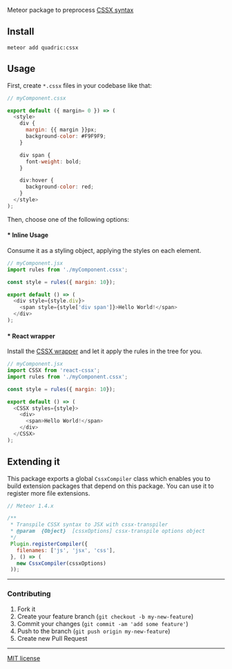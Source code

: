 Meteor package to preprocess [CSSX syntax](https://github.com/krasimir/cssx)

## Install
```
meteor add quadric:cssx
```

## Usage

First, create `*.cssx` files in your codebase like that:

```js
// myComponent.cssx

export default ({ margin= 0 }) => (
  <style>
    div {
      margin: {{ margin }}px;
      background-color: #F9F9F9;
    }

    div span {
      font-weight: bold;
    }

    div:hover {
      background-color: red;
    }
  </style>
);
```

Then, choose one of the following options:

#### * Inline Usage

Consume it as a styling object, applying the styles on each element.
```js
// myComponent.jsx
import rules from './myComponent.cssx';

const style = rules({ margin: 10});

export default () => (
  <div style={style.div}>
    <span style={style['div span']}>Hello World!</span>
  </div>
);
```

#### * React wrapper

Install the [CSSX wrapper](https://github.com/krasimir/react-cssx) and let it apply the rules in the tree for you.
```js
// myComponent.jsx
import CSSX from 'react-cssx';
import rules from './myComponent.cssx';

const style = rules({ margin: 10});

export default () => (
  <CSSX styles={style}>
    <div>
      <span>Hello World!</span>
    </div>
  </CSSX>
);
```


## Extending it

This package exports a global `CssxCompiler` class which enables you to build extension packages that depend on this package. You can use it to register more file extensions.

```js
// Meteor 1.4.x

/**
 * Transpile CSSX syntax to JSX with cssx-transpiler
 * @param  {Object}  [cssxOptions] cssx-transpile options object
 */
 Plugin.registerCompiler({
   filenames: ['js', 'jsx', 'css'],
 }, () => (
   new CssxCompiler(cssxOptions)
 ));
```


---

### Contributing
1. Fork it
2. Create your feature branch (`git checkout -b my-new-feature`)
3. Commit your changes (`git commit -am 'add some feature'`)
4. Push to the branch (`git push origin my-new-feature`)
5. Create new Pull Request

---

[MIT license](http://opensource.org/licenses/MIT)
